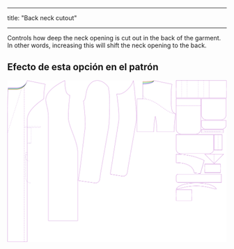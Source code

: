 - - -
title: "Back neck cutout"
- - -

Controls how deep the neck opening is cut out in the back of the garment. In other words, increasing this will shift the neck opening to the back.

## Efecto de esta opción en el patrón

![This image shows the effect of this option by superimposing several variants that have a different value for this option](carlita_backneckcutout_sample.svg "Effect of this option on the pattern")
